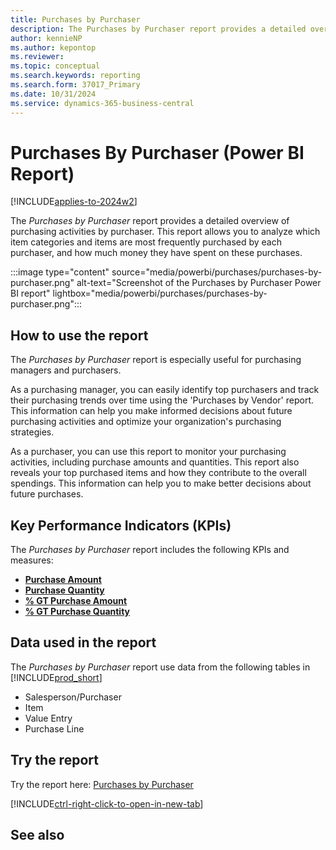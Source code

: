 ```yaml
---
title: Purchases by Purchaser
description: The Purchases by Purchaser report provides a detailed overview of purchasing activities by purchaser.
author: kennieNP
ms.author: kepontop
ms.reviewer:
ms.topic: conceptual
ms.search.keywords: reporting
ms.search.form: 37017_Primary
ms.date: 10/31/2024
ms.service: dynamics-365-business-central
---
```


# Purchases By Purchaser (Power BI Report)

[!INCLUDE[applies-to-2024w2](includes/applies-to-2024w2.md)]

The *Purchases by Purchaser* report provides a detailed overview of purchasing activities by purchaser. This report allows you to analyze which item categories and items are most frequently purchased by each purchaser, and how much money they have spent on these purchases.

:::image type="content" source="media/powerbi/purchases/purchases-by-purchaser.png" alt-text="Screenshot of the Purchases by Purchaser Power BI report" lightbox="media/powerbi/purchases/purchases-by-purchaser.png":::

## How to use the report
The *Purchases by Purchaser* report is especially useful for purchasing managers and purchasers. 

As a purchasing manager, you can easily identify top purchasers and track their purchasing trends over time using the 'Purchases by Vendor' report. This information can help you make informed decisions about future purchasing activities and optimize your organization's purchasing strategies.

As a purchaser, you can use this report to monitor your purchasing activities, including purchase amounts and quantities. This report also reveals your top purchased items and how they contribute to the overall spendings. This information can help you to make better decisions about future purchases.

## Key Performance Indicators (KPIs)

The *Purchases by Purchaser* report includes the following KPIs and measures:

- [**Purchase Amount**](####)
- [**Purchase Quantity**](####)
- [**% GT Purchase Amount**](####)
- [**% GT Purchase Quantity**](####)

## Data used in the report

The *Purchases by Purchaser* report use data from the following tables in [!INCLUDE[prod_short](includes/prod_short.md)]

- Salesperson/Purchaser
- Item
- Value Entry
- Purchase Line

## Try the report

Try the report here: [Purchases by Purchaser](https://businesscentral.dynamics.com?page=37017)

[!INCLUDE[ctrl-right-click-to-open-in-new-tab](includes/ctrl-right-click-to-open-in-new-tab.md)]

## See also
